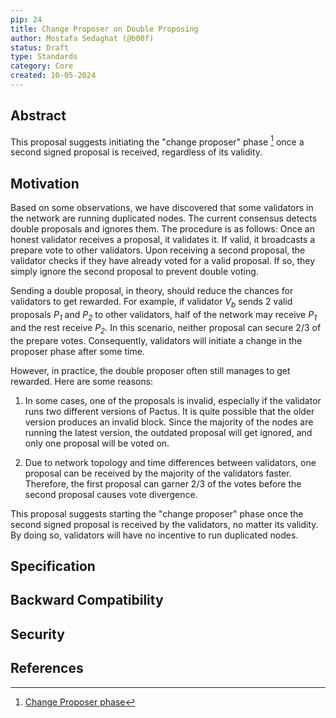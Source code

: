 ```yaml
---
pip: 24
title: Change Proposer on Double Proposing
author: Mostafa Sedaghat (@b00f)
status: Draft
type: Standards
category: Core
created: 10-05-2024
---
```


## Abstract

This proposal suggests initiating the "change proposer" phase [^1] once a second signed proposal is received,
regardless of its validity.

## Motivation

Based on some observations, we have discovered that some validators in the network are running duplicated nodes.
The current consensus detects double proposals and ignores them.
The procedure is as follows: Once an honest validator receives a proposal, it validates it. If valid,
it broadcasts a prepare vote to other validators.
Upon receiving a second proposal, the validator checks if they have already voted for a valid proposal.
If so, they simply ignore the second proposal to prevent double voting.

Sending a double proposal, in theory, should reduce the chances for validators to get rewarded.
For example, if validator _V<sub>b</sub>_ sends 2 valid proposals _P<sub>1</sub>_ and _P<sub>2</sub>_
to other validators, half of the network may receive _P<sub>1</sub>_ and the rest receive _P<sub>2</sub>_.
In this scenario, neither proposal can secure 2/3 of the prepare votes. Consequently,
validators will initiate a change in the proposer phase after some time.

However, in practice, the double proposer often still manages to get rewarded. Here are some reasons:

1. In some cases, one of the proposals is invalid, especially if the validator runs two different versions of Pactus.
   It is quite possible that the older version produces an invalid block.
   Since the majority of the nodes are running the latest version, the outdated proposal will get ignored,
   and only one proposal will be voted on.

1. Due to network topology and time differences between validators,
   one proposal can be received by the majority of the validators faster.
   Therefore, the first proposal can garner 2/3 of the votes before the second proposal causes vote divergence.

This proposal suggests starting the "change proposer" phase once the second signed proposal is received by the validators,
no matter its validity.
By doing so, validators will have no incentive to run duplicated nodes.

## Specification

## Backward Compatibility

## Security

## References

[^1]: [Change Proposer phase](https://pactus.org/learn/consensus/protocol/#change-proposer)
